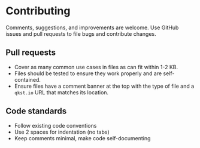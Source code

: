 # Contributing

Comments, suggestions, and improvements are welcome. Use GitHub issues and pull requests to file bugs and contribute changes.

## Pull requests

* Cover as many common use cases in files as can fit within 1-2 KB.
* Files should be tested to ensure they work properly and are self-contained.
* Ensure files have a comment banner at the top with the type of file and a `qkst.io` URL that matches its location.

## Code standards

* Follow existing code conventions
* Use 2 spaces for indentation (no tabs)
* Keep comments minimal, make code self-documenting
